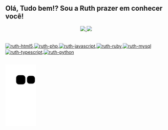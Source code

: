## Olá, Tudo bem!? Sou a Ruth prazer em conhecer você!

<div align="center">
  <a href="https://github.com/ruthgomes">
  <img height="150em" src="https://github-readme-stats.vercel.app/api?username=ruthgomes&show_icons=true&theme=dark&include_all_commits=true&count_private=true"/>
  <img height="110em" src="https://github-readme-stats.vercel.app/api/top-langs/?username=ruthgomes&layout=compact&langs_count=7&theme=dark"/>
</div>
  
<div style="display: inline_block"><br>
  <div style="display: inline_block"><br>
<img align="center" alt="ruth-html5" height="30" width"40" src="https://cdn.jsdelivr.net/gh/devicons/devicon/icons/html5/html5-original.svg" />
<img align="center" alt="ruth-php" height="30" width"40" src="https://cdn.jsdelivr.net/gh/devicons/devicon/icons/php/php-original.svg" />
<img align="center" alt="ruth-javascript" height="30" width="40" src="https://cdn.jsdelivr.net/gh/devicons/devicon/icons/javascript/javascript-original.svg" />
<img align="center" alt="ruth-ruby" height="30"width="40" src="https://cdn.jsdelivr.net/gh/devicons/devicon/icons/ruby/ruby-plain-wordmark.svg" />
<img align="center" alt="ruth-mysql" height="30" width"40" src="https://cdn.jsdelivr.net/gh/devicons/devicon/icons/mysql/mysql-plain-wordmark.svg" />
<img align="center" alt="ruth-typescript" height="30" width="40" src="https://cdn.jsdelivr.net/gh/devicons/devicon/icons/typescript/typescript-original.svg" />
<img align="center" alt="ruth-python" height="30" width="40" src="https://cdn.jsdelivr.net/gh/devicons/devicon/icons/python/python-original.svg" />
</div>
  
  ##
  
<div>

  
   ![Snake animation](https://github.com/rafaballerini/rafaballerini/blob/output/github-contribution-grid-snake.svg)
</div>

